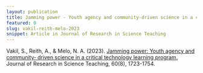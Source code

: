 ```yaml
---
layout: publication
title: Jamming power - Youth agency and community-driven science in a critical technology learning program
featured: 0
slug: vakil-reith-melo-2023
snippet: Article in Journal of Research in Science Teaching
---
```


Vakil, S., Reith, A., & Melo, N. A. (2023). [Jamming power: Youth agency and community‐
driven science in a critical technology learning program.](https://onlinelibrary.wiley.com/doi/abs/10.1002/tea.21843?casa_token=b36kMxOF7BAAAAAA%3AmKtEcVUcu6YbC8IVh0zFDsVVt91bh5Uh7l5vi3xVTLJUmEcXVA1s-UxEZ-fg0OeZveHVQzrVBEhs3nfh) Journal of Research in Science Teaching, 60(8), 1723-1754.
